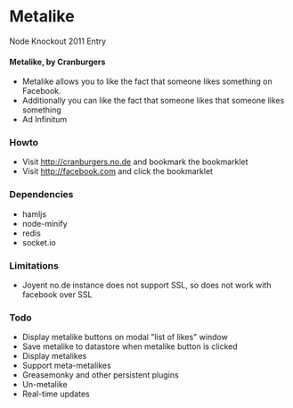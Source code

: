 Metalike
========

Node Knockout 2011 Entry

#### Metalike, by Cranburgers

- Metalike allows you to like the fact that someone likes something on Facebook.
- Additionally you can like the fact that someone likes that someone likes something
- Ad Infinitum

### Howto

- Visit http://cranburgers.no.de and bookmark the bookmarklet
- Visit http://facebook.com and click the bookmarklet

### Dependencies

- hamljs
- node-minify
- redis
- socket.io

### Limitations

- Joyent no.de instance does not support SSL, so does not work with facebook over SSL

### Todo

- Display metalike buttons on modal "list of likes" window
- Save metalike to datastore when metalike button is clicked
- Display metalikes 
- Support meta-metalikes
- Greasemonky and other persistent plugins
- Un-metalike
- Real-time updates

